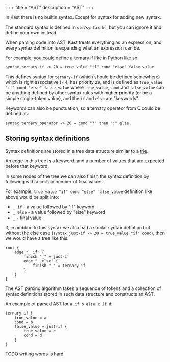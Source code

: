+++
title = "AST"
description = "AST"
+++

In Kast there is no builtin syntax. Except for syntax for adding new syntax.

The standard syntax is defined in `std/syntax.ks`, but you can ignore it and define your own instead.

When parsing code into AST, Kast treats everything as an expression,
and every syntax definition is expanding what an expression can be.

For example, you could define a ternary if like in Python like so:

```
syntax ternary-if -> 20 = true_value "if" cond "else" false_value
```

This defines syntax for `ternary-if` (which should be defined somewhere)
which is right associative (`->`), has priority `20`,
and is defined as `true_value "if" cond "else" false_value` where
`true_value`, `cond` and `false_value` can be anything defined by
other syntax rules with higher priority (or be a simple single-token value),
and the `if` and `else` are "keywords".

Keywords can also be punctuation, so a ternary operator from C could be defined as:

```
syntax ternary_operator -> 20 = cond "?" then ":" else
```

<!-- does that make sense? -->

## Storing syntax definitions

Syntax definitions are stored in a tree data structure similar to a [trie](https://en.wikipedia.org/wiki/Trie).

An edge in this tree is a keyword, and a number of values that are expected before that keyword.

In some nodes of the tree we can also finish the syntax definition by following with a certain number of final values.

For example, `true_value "if" cond "else" false_value` definition like above would be split into:

- `_ if` - a value followed by "if" keyword
- `_ else` - a value followed by "else" keyword
- `_` - final value

If, in addition to this syntax we also had a similar syntax defintion but without the else case
(`syntax just-if -> 20 = true_value "if" cond`), then we would have a tree like this:

```
root {
    edge "_ if" {
        finish "_" = just-if
        edge "_ else" {
            finish "_" = ternary-if
        }
    }
}
```

The AST parsing algorithm takes a sequence of tokens and a collection of syntax definitions stored in such data structure and constructs an AST.

An example of parsed AST for `a if b else c if d`:

```
ternary-if {
    true_value = a
    cond = b
    false_value = just-if {
        true_value = c
        cond = d
    }
}
```

TODO writing words is hard
